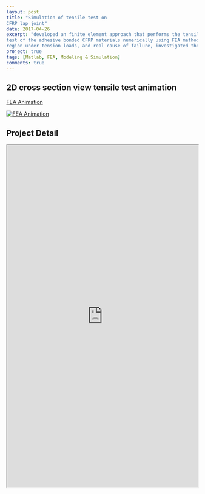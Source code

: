 ```yaml
---
layout: post
title: "Simulation of tensile test on
CFRP lap joint"
date: 2017-04-26
excerpt: "developed an finite element approach that performs the tensile
test of the adhesive bonded CFRP materials numerically using FEA method, achieved a general understanding of failure conditions at bonded
region under tension loads, and real cause of failure, investigated the response of tested part with respect to different material compositions and various defects in bond line"
project: true
tags: [Matlab, FEA, Modeling & Simulation]
comments: true
---
```


## 2D cross section view tensile test animation
[FEA Animation](https://www.youtube.com/watch?v=GuRepOZ2Exw)

<a href="https://www.youtube.com/watch?feature=player_embedded&v=GuRepOZ2Exw
" target="_blank"><img src="https://img.youtube.com/vi/GuRepOZ2Exw/0.jpg" 
alt="FEA Animation"/></a>

## Project Detail
<iframe src="https://drive.google.com/file/d/1UnUNqEmMD1wR5xIXuU25w-x2GxrOTsaG/preview" width="100%" height="900px"></iframe>

